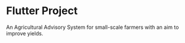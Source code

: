 # Flutter Project

An Agricultural Advisory System for small-scale farmers with an aim to improve yields.



